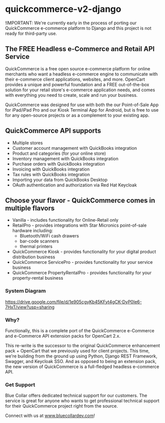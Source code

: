 # quickcommerce-v2-django

!IMPORTANT: We're currently early in the process of porting our QuickCommerce e-commerce platform to Django
and this project is not ready for third-party use.

## The FREE Headless e-Commerce and Retail API Service
QuickCommerce is a free open source e-commerce platform for online merchants who want a headless e-commerce engine 
to communicate with their e-commerce client applications, websites, and more. OpenCart provides a unique and powerful 
foundation and a FREE out-of-the-box solution for your retail store's e-commerce application needs, and comes with 
everything you need to create, scale and run your business.

QuickCommerce was designed for use with both the our Point-of-Sale App for iPad/iPad Pro and our Kiosk Terminal App 
for Android, but is free to use for any open-source projects or as a complement to your existing app.

## QuickCommerce API supports
- Multiple stores
- Customer account management with QuickBooks integration
- Product and categories (for your online store)
- Inventory management with QuickBooks integration
- Purchase orders with QuickBooks integration
- Invoicing with QuickBooks integration
- Tax rules with QuickBooks integration
- Importing your data from QuickBooks Desktop
- OAuth authentication and authorization via Red Hat Keycloak

## Choose your flavor - QuickCommerce comes in multiple flavors
- Vanilla - includes functionality for Online-Retail only
- RetailPro - provides integrations with Star Micronics point-of-sale hardware including:
  - Bluetooth/WiFi cash drawers
  - bar-code scanners
  - thermal printers
- QuickCommerce Kiosk - provides functionality for your digital product distribution business
- QuickCommerce ServicePro - provides functionality for your service business
- QuickCommerce PropertyRentalPro - provides functionality for your property-rental business

### System Diagram
https://drive.google.com/file/d/1e905cgyKb45KFyt4gCK-DyP0Ie6-7HxT/view?usp=sharing

### Why?
Functionally, this is a complete port of the QuickCommerce e-Commerce and e-Commerce API extension packs for OpenCart 2.x.

This re-write is the successor to the original QuickCommerce enhancement pack + OpenCart that we previously used for client projects.
This time, we're building from the ground up using Python, Django REST Framework, Swagger, and Keycloak SSO. 
And as opposed to being an extension pack, the new version of QuickCommerce is a full-fledged headless e-commerce API.

### Get Support
Blue Collar offers dedicated technical support for our customers. The service is great for anyone who wants to get 
professional technical support for their QuickCommerce project right from the source.

Connect with us at www.bluecollardev.com!
